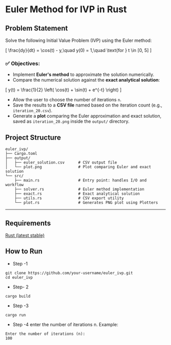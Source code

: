 # Euler Method for IVP in Rust
## Problem Statement
Solve the following Initial Value Problem (IVP) using the Euler method:

\[
\frac{dy}{dt} = \cos(t) - y,\quad y(0) = 1,\quad \text{for } t \in [0, 5]
\]

### ✅ Objectives:
- Implement **Euler's method** to approximate the solution numerically.
- Compare the numerical solution against the **exact analytical solution**:

\[
y(t) = \frac{1}{2} \left( \cos(t) + \sin(t) + e^{-t} \right)
\]

- Allow the user to choose the number of iterations `n`.
- Save the results to a **CSV file** named based on the iteration count (e.g., `iteration_20.csv`).
- Generate a **plot** comparing the Euler approximation and exact solution, saved as `iteration_20.png` inside the `output/` directory.


## Project Structure

```
euler_ivp/
├── Cargo.toml
├── output/
│   ├── euler_solution.csv      # CSV output file
│   └── plot.png                # Plot comparing Euler and exact solution
└── src/
    ├── main.rs                 # Entry point: handles I/O and workflow
    ├── solver.rs               # Euler method implementation
    ├── exact.rs                # Exact analytical solution
    ├── utils.rs                # CSV export utility
    └── plot.rs                 # Generates PNG plot using Plotters
```

---
## Requirements
[Rust (latest stable)](https://www.rust-lang.org/tools/install)


##  How to Run
- Step -1
```
git clone https://github.com/your-username/euler_ivp.git
cd euler_ivp
```
- Step- 2
```
cargo build
```
- Step -3
```
cargo run
```
- Step -4
 enter the number of iterations n. Example:
 ```
 Enter the number of iterations (n):
100
```

